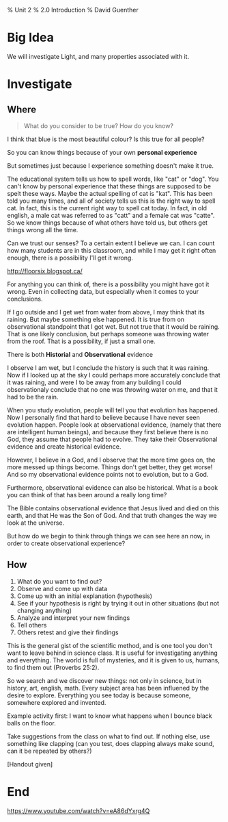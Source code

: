 % Unit 2
% 2.0 Introduction
% David Guenther

# Big Idea

We will investigate Light, and many properties associated with it.

# Investigate

## Where

> What do you consider to be true?
> How do you know?

I think that blue is the most beautiful colour? Is this true for all people?

So you can know things because of your own **personal experience**

But sometimes just because I experience something doesn't make it true.

The educational system tells us how to spell words, like "cat" or "dog". You can't know by personal experience that these things are supposed to be spelt these ways. Maybe the actual spelling of cat is "kat". This has been told you many times, and all of society tells us this is the right way to spell cat. In fact, this is the current right way to spell cat today. In fact, in old english, a male cat was referred to as "catt" and a female cat was "catte". So we know things because of what others have told us, but others get things wrong all the time.

Can we trust our senses? To a certain extent I believe we can. I can count how many students are in this classroom, and while I may get it right often enough, there is a possibility I'll get it wrong.

http://floorsix.blogspot.ca/

For anything you can think of, there is a possibility you might have got it wrong. Even in collecting data, but especially when it comes to your conclusions.

If I go outside and I get wet from water from above, I may think that its raining. But maybe something else happened. It is true from on observational standpoint that I got wet. But not true that it would be raining. That is one likely conclusion, but perhaps someone was throwing water from the roof. That is a possibility, if just a small one.

There is both **Historial** and **Observational** evidence

I observe I am wet, but I conclude the history is such that it was raining. Now if I looked up at the sky I could perhaps more accurately conclude that it was raining, and were I to be away from any building I could observationaly conclude that no one was throwing water on me, and that it had to be the rain.

When you study evolution, people will tell you that evolution has happened. Now I personally find that hard to believe because I have never seen evolution happen. People look at observational evidence, (namely that there are intelligent human beings), and because they first believe there is no God, they assume that people had to evolve. They take their Observational evidence and create historical evidence.

However, I believe in a God, and I observe that the more time goes on, the more messed up things become. Things don't get better, they get worse! And so my observational evidence points not to evolution, but to a God.

Furthermore, observational evidence can also be historical. What is a book you can think of that has been around a really long time?

The Bible contains observational evidence that Jesus lived and died on this earth, and that He was the Son of God. And that truth changes the way we look at the universe.

But how do we begin to think through things we can see here an now, in order to create observational experience?


## How

1. What do you want to find out?
2. Observe and come up with data
3. Come up with an initial explanation (hypothesis)
4. See if your hypothesis is right by trying it out in other situations (but not changing anything)
5. Analyze and interpret your new findings
6. Tell others
7. Others retest and give their findings

This is the general gist of the scientific method, and is one tool you don't want to leave behind in science class. It is useful for investigating anything and everything. The world is full of mysteries, and it is given to us, humans, to find them out (Proverbs 25:2).

So we search and we discover new things: not only in science, but in history, art, english, math. Every subject area has been influened by the desire to explore. Everything you see today is because someone, somewhere explored and invented.

Example activity first: I want to know what happens when I bounce black balls on the floor.

Take suggestions from the class on what to find out. If nothing else, use something like clapping (can you test, does clapping always make sound, can it be repeated by others?)

[Handout given]

# End

https://www.youtube.com/watch?v=eA86dYxrg4Q
